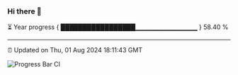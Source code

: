 ### Hi there 👋

⏳ Year progress { █████████████████▁▁▁▁▁▁▁▁▁▁▁▁▁ } 58.40 %

---

⏰ Updated on Thu, 01 Aug 2024 18:11:43 GMT

![Progress Bar CI](https://github.com/Shyam-Makwana/GitHub-Actions-Demo/workflows/Progress%20Bar%20CI/badge.svg)
